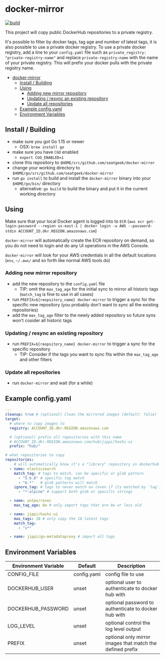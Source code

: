 # docker-mirror

[![build](https://github.com/seatgeek/docker-mirror/actions/workflows/build.yml/badge.svg)](https://github.com/seatgeek/docker-mirror/actions/workflows/build.yml)

This project will copy public DockerHub repositories to a private registry.

It's possible to filter by docker tags, tag age and number of latest tags, it is also possible to use a private docker registry. To use a private docker registry, add a line to your `config.yaml` file such as `private_registry: "private-registry-name"` and replace `private-registry-name` with the name of your private registry. This will prefix your docker pulls with the private registry name.

<!-- TOC -->

- [docker-mirror](#docker-mirror)
  - [Install / Building](#install--building)
  - [Using](#using)
    - [Adding new mirror repository](#adding-new-mirror-repository)
    - [Updating / resync an existing repository](#updating--resync-an-existing-repository)
    - [Update all repositories](#update-all-repositories)
  - [Example config.yaml](#example-configyaml)
  - [Environment Variables](#environment-variables)

<!-- /TOC -->

## Install / Building

- make sure you got Go 1.15 or newer
  - OSX: `brew install go`
- make sure you have `CGO` enabled
  - `export CGO_ENABLED=1`
- clone this repository to `$HOME/src/github.com/seatgeek/docker-mirror`
- change your working directory to `$HOME/go/src/github.com/seatgeek/docker-mirror`
- run `go install` to build and install the `docker-mirror` binary into your `$HOME/go/bin/` directory
  - alternative: `go build` to build the binary and put it in the current working directory

## Using

Make sure that your local Docker agent is logged into to `ECR` (`aws ecr get-login-password --region us-east-1 | docker login -u AWS --password-stdin ACCOUNT_ID.dkr.REGION.amazonaws.com`)

`docker-mirror` will automatically create the ECR repository on demand, so you do not need to login and do any UI operations in the AWS Console.

`docker-mirror` will look for your AWS credentials in all the default locations (`env`, `~/.aws/` and so forth like normal AWS tools do)

### Adding new mirror repository

- add the new repository to the `config.yaml` file
  - TIP: omit the `max_tag_age` for the initial sync to mirror all historic tags (`match_tag` is fine to use in all cases)
- run `PREFIX=${reopsitory_name} docker-mirror` to trigger a sync for the specific new repository (you probably don't want to sync all the existing repositories)
- add the `max_tag_age` filter to the newly added repository so future syns won't cosider all historic tags

### Updating / resync an existing repository

- run `PREFIX=${reopsitory_name} docker-mirror` to trigger a sync for the specific repository
  - TIP: Consider if the tags you want to sync fits within the `max_tag_age` and other filters

### Update all repositories

- run `docker-mirror` and wait (for a while)

## Example config.yaml

```yml
---
cleanup: true # (optional) Clean the mirrored images (default: false)
target:
  # where to copy images to
  registry: ACCOUNT_ID.dkr.REGION.amazonaws.com

  # (optional) prefix all repositories with this name
  # ACCOUNT_ID.dkr.REGION.amazonaws.com/hub/jippi/hashi-ui
  prefix: "hub/"

# what repositories to copy
repositories:
    # will automatically know it's a "library" repository in dockerhub
  - name: elasticsearch
    match_tag: # tags to match, can be specific or glob pattern
      - "5.6.8" # specific tag match
      - "6.*"   # glob patterns will match
    ignore_tag: # tags to never match on (even if its matched by `tag`)
      - "*-alpine" # support both glob or specific strings

  - name: yotpo/resec
    max_tag_age: 8w # only import tags that are 8w or less old

  - name: jippi/hashi-ui
    max_tags: 10 # only copy the 10 latest tags
    match_tag:
      - "v*"

  - name: jippi/go-metadataproxy # import all tags
```

## Environment Variables

Environment Variable  |  Default       | Description
----------------------| ---------------| -------------------------------------------------
CONFIG_FILE           | config.yaml    | config file to use
DOCKERHUB_USER        | unset          | optional user to authenticate to docker hub with
DOCKERHUB_PASSWORD    | unset          | optional password to authenticate to docker hub with
LOG_LEVEL             | unset          | optional control the log level output
PREFIX                | unset          | optional only mirror images that match the defined prefix
